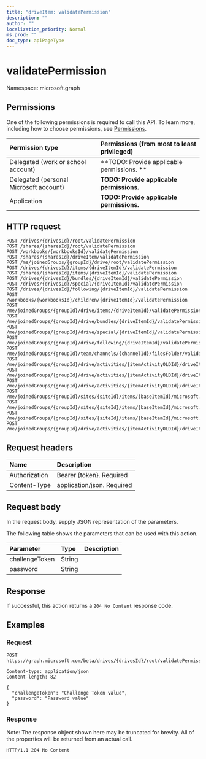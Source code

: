 ```yaml
---
title: "driveItem: validatePermission"
description: ""
author: ""
localization_priority: Normal
ms.prod: ""
doc_type: apiPageType
---
```


# validatePermission

Namespace: microsoft.graph



## Permissions
One of the following permissions is required to call this API. To learn more, including how to choose permissions, see [Permissions](/concepts/permissions-reference.md).

|Permission type|Permissions (from most to least privileged)|
|:---|:---|
|Delegated (work or school account)|**TODO: Provide applicable permissions. **|
|Delegated (personal Microsoft account)|**TODO: Provide applicable permissions.**|
|Application|**TODO: Provide applicable permissions.**|

## HTTP request
<!-- {
  "blockType": "ignored"
}
-->
``` http
POST /drives/{drivesId}/root/validatePermission
POST /shares/{sharesId}/root/validatePermission
POST /workbooks/{workbooksId}/validatePermission
POST /shares/{sharesId}/driveItem/validatePermission
POST /me/joinedGroups/{groupId}/drive/root/validatePermission
POST /drives/{drivesId}/items/{driveItemId}/validatePermission
POST /shares/{sharesId}/items/{driveItemId}/validatePermission
POST /drives/{drivesId}/bundles/{driveItemId}/validatePermission
POST /drives/{drivesId}/special/{driveItemId}/validatePermission
POST /drives/{drivesId}/following/{driveItemId}/validatePermission
POST /workbooks/{workbooksId}/children/{driveItemId}/validatePermission
POST /me/joinedGroups/{groupId}/drive/items/{driveItemId}/validatePermission
POST /me/joinedGroups/{groupId}/drive/bundles/{driveItemId}/validatePermission
POST /me/joinedGroups/{groupId}/drive/special/{driveItemId}/validatePermission
POST /me/joinedGroups/{groupId}/drive/following/{driveItemId}/validatePermission
POST /me/joinedGroups/{groupId}/team/channels/{channelId}/filesFolder/validatePermission
POST /me/joinedGroups/{groupId}/drive/activities/{itemActivityOLDId}/driveItem/validatePermission
POST /me/joinedGroups/{groupId}/drive/activities/{itemActivityOLDId}/driveItem/listItem/driveItem/validatePermission
POST /me/joinedGroups/{groupId}/drive/activities/{itemActivityOLDId}/driveItem/children/{driveItemId}/validatePermission
POST /me/joinedGroups/{groupId}/sites/{siteId}/items/{baseItemId}/microsoft.graph.sharedDriveItem/root/validatePermission
POST /me/joinedGroups/{groupId}/sites/{siteId}/items/{baseItemId}/microsoft.graph.sharedDriveItem/driveItem/validatePermission
POST /me/joinedGroups/{groupId}/sites/{siteId}/items/{baseItemId}/microsoft.graph.sharedDriveItem/items/{driveItemId}/validatePermission
POST /me/joinedGroups/{groupId}/drive/activities/{itemActivityOLDId}/driveItem/analytics/itemActivityStats/{itemActivityStatId}/activities/{itemActivityId}/driveItem/validatePermission
```

## Request headers
|Name|Description|
|:---|:---|
|Authorization|Bearer {token}. Required|
|Content-Type|application/json. Required|

## Request body
In the request body, supply JSON representation of the parameters.

The following table shows the parameters that can be used with this action.

|Parameter|Type|Description|
|:---|:---|:---|
|challengeToken|String||
|password|String||



## Response
If successful, this action returns a `204 No Content` response code.

## Examples

### Request
<!-- {
  "blockType": "request",
  "name": "driveitem_validatepermission"
}
-->
``` http
POST https://graph.microsoft.com/beta/drives/{drivesId}/root/validatePermission

Content-type: application/json
Content-length: 82

{
  "challengeToken": "Challenge Token value",
  "password": "Password value"
}
```

### Response
Note: The response object shown here may be truncated for brevity. All of the properties will be returned from an actual call.
<!-- {
  "blockType": "response",
  "truncated": true
}
-->
``` http
HTTP/1.1 204 No Content
```

